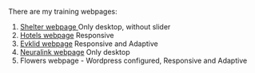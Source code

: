 There are my training webpages:

1. <a href="https://laranto-spb.github.io/Training-Webpages/Shelter/pages/main/" target="_blank">Shelter webpage </a> Only desktop, without slider
2. <a href="https://laranto-spb.github.io/Training-Webpages/Hotels/" target="_blank">Hotels webpage</a> Responsive
3. <a href="https://laranto-spb.github.io/Training-Webpages/Evklid/" target="_blank">Evklid webpage</a> Responsive and Adaptive
4. <a href="https://laranto-spb.github.io/Training-Webpages/Brain/" target="_blank">Neuralink webpage</a> Only desktop
5. Flowers webpage -  Wordpress configured, Responsive and Adaptive 
